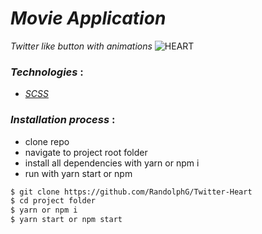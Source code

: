 # *Movie  Application*
*Twitter like button with animations*
![HEART](./_preview.gif)


### *Technologies* :
- [*SCSS*](https://sass-lang.com/)

### *Installation process* :
- clone repo
- navigate to project root folder
- install all dependencies with yarn or npm i
- run with yarn start or npm

```bash
$ git clone https://github.com/RandolphG/Twitter-Heart
$ cd project folder
$ yarn or npm i
$ yarn start or npm start
```
